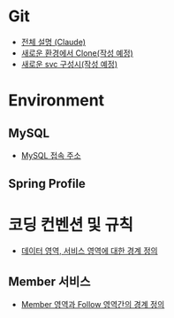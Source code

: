 
# Git
- [전체 설명 (Claude)](./git/Claude-Instruction.md)
- [새로운 환경에서 Clone(작성 예정)]()
- [새로운 svc 구성시(작성 예정)]()

# Environment
## MySQL
- [MySQL 접속 주소](./environment/mysql/connection.md)
## Spring Profile



# 코딩 컨벤션 및 규칙
- [데이터 영역, 서비스 영역에 대한 경계 정의](./coding-convention-rules/member/data-service-area-definition.md)
## Member 서비스
- [Member 영역과 Follow 영역간의 경계 정의](./coding-convention-rules/member/member-follow-boundary-definition.md)

